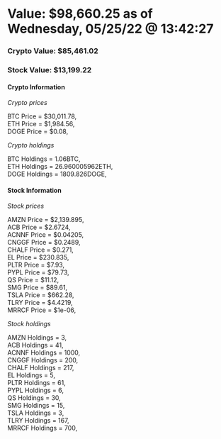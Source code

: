 # Value: $98,660.25 as of Wednesday, 05/25/22 @ 13:42:27 

### Crypto Value: $85,461.02

### Stock Value: $13,199.22

#### Crypto Information 
*Crypto prices* 

BTC Price = $30,011.78,  
ETH Price = $1,984.56,  
DOGE Price = $0.08,  


*Crypto holdings* 

BTC Holdings = 1.06BTC,  
ETH Holdings = 26.960005962ETH,  
DOGE Holdings = 1809.826DOGE,  


#### Stock Information 

*Stock prices* 

AMZN Price = $2,139.895,  
ACB Price = $2.6724,  
ACNNF Price = $0.04205,  
CNGGF Price = $0.2489,  
CHALF Price = $0.271,  
EL Price = $230.835,  
PLTR Price = $7.93,  
PYPL Price = $79.73,  
QS Price = $11.12,  
SMG Price = $89.61,  
TSLA Price = $662.28,  
TLRY Price = $4.4219,  
MRRCF Price = $1e-06,  


*Stock holdings* 

AMZN Holdings = 3,  
ACB Holdings = 41,  
ACNNF Holdings = 1000,  
CNGGF Holdings = 200,  
CHALF Holdings = 217,  
EL Holdings = 5,  
PLTR Holdings = 61,  
PYPL Holdings = 6,  
QS Holdings = 30,  
SMG Holdings = 15,  
TSLA Holdings = 3,  
TLRY Holdings = 167,  
MRRCF Holdings = 700,  


